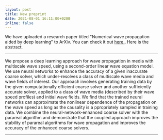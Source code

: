 ```yaml
---
layout: post
title: New preprint
date: 2021-08-01 16:11:00+0200
inline: false
---
```


We have uploaded a research paper titled "Numerical wave propagation aided by deep learning" to ArXiv.
You can check it out <a href="https://arxiv.org/abs/2107.13184"> here <a>. Here is the abstract.

***

We propose a deep learning approach for wave propagation in media with multiscale wave speed, using a second-order linear wave equation model. 
We use neural networks to enhance the accuracy of a given inaccurate coarse solver, which under-resolves a class of multiscale wave media and wave fields of interest. 
Our approach involves generating training data by the given computationally efficient coarse solver and another sufficiently accurate solver, applied to a class of wave media 
(described by their wave speed profiles) and initial wave fields. 
We find that the trained neural networks can approximate the nonlinear dependence of the propagation on the wave speed as long as the causality is a
ppropriately sampled in training data. We combine the neural-network-enhanced coarse solver with the parareal algorithm and demonstrate that the coupled approach improves the stability of parareal algorithms for wave propagation and improves the accuracy of the enhanced coarse solvers.

***